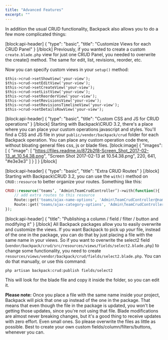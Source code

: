 ```yaml
---
title: "Advanced Features"
excerpt: ""
---
```

In addition the usual CRUD functionality, Backpack also allows you to do a few more complicated things:

[block:api-header]
{
  "type": "basic",
  "title": "Customize Views for each CRUD Panel"
}
[/block]
Previously, if you wanted to create a custom ```create.blade.php``` view for just one CRUD Panel, you needed to overwrite the create() method. The same for edit, list, revisions, reorder, etc.

Now you can specify custom views in your ```setup()``` method:
```
$this->crud->setShowView('your-view');
$this->crud->setEditView('your-view');
$this->crud->setCreateView('your-view');
$this->crud->setListView('your-view');
$this->crud->setReorderView('your-view');
$this->crud->setRevisionsView('your-view');
$this->crud->setRevisionsTimelineView('your-view');
$this->crud->setDetailsRowView('your-view');
```
[block:api-header]
{
  "type": "basic",
  "title": "Custom CSS and JS for CRUD operations"
}
[/block]
Starting with Backpack\CRUD 3.2, there's a place where you can place your custom operations javascript and styles. You'll find a CSS and JS file in your ```public/vendor/backpack/crud``` folder for each Backpack operation. You can place any custom operation code there, without bloating general files css, js or blade files.
[block:image]
{
  "images": [
    {
      "image": [
        "https://files.readme.io/872b2f8-Screen_Shot_2017-02-13_at_10.54.38.png",
        "Screen Shot 2017-02-13 at 10.54.38.png",
        220,
        641,
        "#e3e3e3"
      ]
    }
  ]
}
[/block]

[block:api-header]
{
  "type": "basic",
  "title": "Extra CRUD Routes"
}
[/block]
Starting with Backpack\CRUD 3.2, you can use the ```with()``` method on ```CRUD::resource``` to better organize your routes. Something like this:

```php
CRUD::resource(‘teams’, ‘Admin\TeamCrudController’)->with(function(){
    // add extra routes to this resource
    Route::get('teams/ajax-name-options', 'Admin\TeamCrudController@nameOptions');
    Route::get('teams/ajax-category-options', 'Admin\TeamCrudController@categoryOptions');
});
```

[block:api-header]
{
  "title": "Publishing a column / field / filter / button and modifying it"
}
[/block]
All Backpack packages allow you to easily overwrite and customize the views. If you want Backpack to pick up _your_ file, instead of the one in the package, you can do that by just placing a file with the same name in your views. So if you want to overwrite the select2 field (```vendor/backpack/crud/src/resources/views/fields/select2.blade.php```) to change some functionality, you need to create ```resources/views/vendor/backpack/crud/fields/select2.blade.php```. You can do that manually, or use this command:
```shell
php artisan backpack:crud:publish fields/select2
```
This will look for the blade file and copy it inside the folder, so you can edit it.

**Please note:** Once you place a file with the same name inside your project, Backpack will pick that one up instead of the one in the package. That means that even though the file in the package is updated, you won't be getting those updates, since you're not using that file. Blade modifications are almost never breaking changes, but it's a good thing to receive updates with zero effort. Even small ones. So please overwrite the files as little as possible. Best to create your own custom fields/column/filters/buttons, whenever you can.